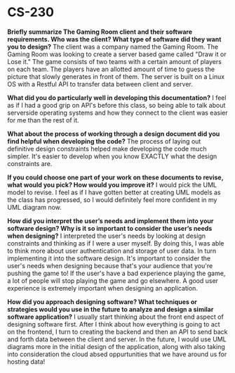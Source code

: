 # CS-230

**Briefly summarize The Gaming Room client and their software requirements. Who was the client? What type of software did they want you to design?**
The client was a company named the Gaming Room. The Gaming Room was looking to create a server based game called "Draw it or Lose it." The game consists of two teams with a certain amount of players on each team. The players have an allotted amount of time to guess the picture that slowly generates in front of them. The server is built on a Linux OS with a Restful API to transfer data between client and server. 

**What did you do particularly well in developing this documentation?**
I feel as if I had a good grip on API's before this class, so being able to talk about serverside operating systems and how they connect to the client was easier for me than the rest of it.

**What about the process of working through a design document did you find helpful when developing the code?**
The process of laying out definitive design constraints helped make developing the code much simpler. It's easier to develop when you know EXACTLY what the design constraints are.

**If you could choose one part of your work on these documents to revise, what would you pick? How would you improve it?**
I would pick the UML model to revise. I feel as if I have gotten better at creating UML models as the class has progressed, so I would definitely feel more confident in my UML diagram now.

**How did you interpret the user’s needs and implement them into your software design? Why is it so important to consider the user’s needs when designing?**
I interpreted the user's needs by looking at design constraints and thinking as if I were a user myself. By doing this, I was able to think more about user authentication and storage of user data. In turn implementing it into the software design. It's important to consider the user's needs when designing because that's your audience that you're pushing the game to! If the user's have a bad experience playing the game, a lot of people will stop playing the game and go elsewhere. A good user experience is extremely important when designing an application.

**How did you approach designing software? What techniques or strategies would you use in the future to analyze and design a similar software application?**
I usually start thinking about the front end aspect of designing software first. After I think about how everything is going to act on the frontend, I turn to creating the backend and then an API to send back and forth data between the client and server. In the future, I would use UML diagrams more in the initial design of the application, along with also taking into consideration the cloud absed oppurtunities that we have around us for hosting data!
